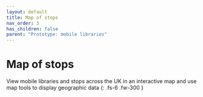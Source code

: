 ```yaml
---
layout: default
title: Map of stops
nav_order: 3
has_children: false
parent: "Prototype: mobile libraries"
---
```


# Map of stops

View mobile libraries and stops across the UK in an interactive map and use map tools to display geographic data
{: .fs-6 .fw-300 }
